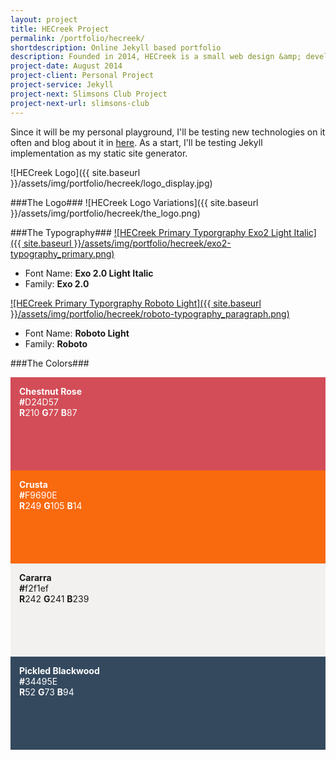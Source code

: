 ```yaml
---
layout: project
title: HECreek Project
permalink: /portfolio/hecreek/
shortdescription: Online Jekyll based portfolio
description: Founded in 2014, HECreek is a small web design &amp; development agency based in Alexandria, Egypt &amp; lead by its founder Hashem Zahran {me}. Over the last few years I've made a good reputation for building websites that look great, responsive and are easy-to-use. And it's time to create my own brand.
project-date: August 2014
project-client: Personal Project
project-service: Jekyll
project-next: Slimsons Club Project
project-next-url: slimsons-club
---
```

Since it will be my personal playground, I'll be testing new technologies on it often and blog about it in [here][blog]. As a start, I'll be testing Jekyll implementation as my static site generator.

![HECreek Logo]({{ site.baseurl }}/assets/img/portfolio/hecreek/logo_display.jpg)

###The Logo###
![HECreek Logo Variations]({{ site.baseurl }}/assets/img/portfolio/hecreek/the_logo.png)

###The Typography###
[![HECreek Primary Typorgraphy Exo2 Light Italic]({{ site.baseurl }}/assets/img/portfolio/hecreek/exo2-typography_primary.png)][exo2]
- Font Name: **Exo 2.0 Light Italic**<br />
- Family: **Exo 2.0**

[![HECreek Primary Typorgraphy Roboto Light]({{ site.baseurl }}/assets/img/portfolio/hecreek/roboto-typography_paragraph.png)][roboto]
- Font Name: **Roboto Light**<br />
- Family: **Roboto**

###The Colors###
<div class="row">
	<div class="col-md-3" style="background-color:#D24D57; padding:1em 1em 6em; color:#fefefe">
		<strong>Chestnut Rose</strong><br /><strong>#</strong>D24D57 <br /><strong>R</strong>210 <strong>G</strong>77 <strong>B</strong>87
	</div><!-- /.col-md-3 -->
	<div class="col-md-3" style="background-color:#F9690E; padding:1em 1em 6em; color:#fefefe">
		<strong>Crusta</strong><br /><strong>#</strong>F9690E <br /><strong>R</strong>249 <strong>G</strong>105 <strong>B</strong>14
	</div><!-- /.col-md-3 -->
	<div class="col-md-3" style="background-color:#f2f1ef; padding:1em 1em 6em;">
		<strong>Cararra</strong><br /><strong>#</strong>f2f1ef <br /><strong>R</strong>242 <strong>G</strong>241 <strong>B</strong>239
	</div><!-- /.col-md-3 -->
	<div class="col-md-3" style="background-color:#34495E; padding:1em 1em 6em; color:#fefefe">
		<strong>Pickled Blackwood</strong><br /><strong>#</strong>34495E <br /><strong>R</strong>52 <strong>G</strong>73 <strong>B</strong>94
	</div><!-- /.col-md-3 -->
</div><!-- /.row -->


[blog]: 		/blogs/hecreek/
[exo2]: 		http://www.google.com/fonts/specimen/Exo+2
[roboto]: 	http://www.google.com/fonts/specimen/Roboto
